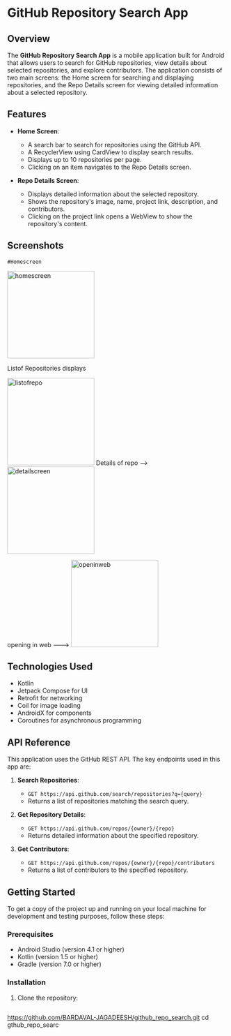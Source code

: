 # GitHub Repository Search App

## Overview

The **GitHub Repository Search App** is a mobile application built for Android that allows users to search for
GitHub repositories, view details about selected repositories, and explore contributors. The application consists of two main screens: 
the Home screen for searching and displaying repositories, and the Repo Details screen for viewing detailed information about a selected repository.

## Features

- **Home Screen**:
  - A search bar to search for repositories using the GitHub API.
  - A RecyclerView using CardView to display search results.
  - Displays up to 10 repositories per page.
  - Clicking on an item navigates to the Repo Details screen.

- **Repo Details Screen**:
  - Displays detailed information about the selected repository.
  - Shows the repository's image, name, project link, description, and contributors.
  - Clicking on the project link opens a WebView to show the repository's content.

## Screenshots

    #Homescreen
<img src="https://github.com/user-attachments/assets/44c13867-286f-4838-9baf-416bd8bc0bfb" alt="homescreen" width="200"/> 




Listof Repositories displays 
                             
<img src="https://github.com/user-attachments/assets/e5deda22-5c10-4955-8d43-0a92b3a686ef" alt="listofrepo" width="200"/>  
      Details of repo  --> <img src="https://github.com/user-attachments/assets/8f2494d7-51d2-4e8f-a9bf-6f1d40da1155" alt="detailscreen" width="200"/>
      


  opening in web ---> <img src="https://github.com/user-attachments/assets/dfb5dee5-3206-4919-8085-b3e113a1bb36" alt="openinweb" width="200"/>







## Technologies Used

- Kotlin
- Jetpack Compose for UI
- Retrofit for networking
- Coil for image loading
- AndroidX for components
- Coroutines for asynchronous programming

## API Reference

This application uses the GitHub REST API. The key endpoints used in this app are:

1. **Search Repositories**:
   - `GET https://api.github.com/search/repositories?q={query}`
   - Returns a list of repositories matching the search query.

2. **Get Repository Details**:
   - `GET https://api.github.com/repos/{owner}/{repo}`
   - Returns detailed information about the specified repository.

3. **Get Contributors**:
   - `GET https://api.github.com/repos/{owner}/{repo}/contributors`
   - Returns a list of contributors to the specified repository.

## Getting Started

To get a copy of the project up and running on your local machine for development and testing purposes, follow these steps:

### Prerequisites

- Android Studio (version 4.1 or higher)
- Kotlin (version 1.5 or higher)
- Gradle (version 7.0 or higher)

### Installation

1. Clone the repository:

   ```bash
  https://github.com/BARDAVAL-JAGADEESH/github_repo_search.git
   cd gthub_repo_searc
